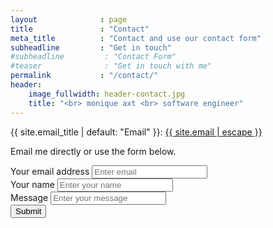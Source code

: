 ```yaml
---
layout              : page
title               : "Contact"
meta_title          : "Contact and use our contact form"
subheadline         : "Get in touch"
#subheadline         : "Contact Form"
#teaser              : "Get in touch with me"
permalink           : "/contact/"
header:
    image_fullwidth: header-contact.jpg
    title: "<br> monique axt <br> software engineer"
---
```

{{ site.email_title | default: "Email" }}: <a href="mailto:{{ site.email }}" target="_blank">{{ site.email | escape }}</a>

Email me directly or use the form below.

<form accept-charset="UTF-8" action="https://getform.io/f/aab5ebb1-09eb-4849-9b3e-3d39720ecf78" method="POST" enctype="multipart/form-data" target="_blank">
          <div class="form-group">
            <label for="inputEmail" required="required">Your email address</label>
            <input type="email" name="email" class="form-control" id="inputEmail" aria-describedby="emailHelp" placeholder="Enter email">
          </div>
          <div class="form-group">
            <label for="inputName">Your name</label>
            <input type="text" name="name" class="form-control" id="**exampleInputName**" placeholder="Enter your name" required="required">
          </div>
           <div class="form-group">
            <label for="inputMessage">Message</label>
            <input type="text" name="message" class="form-control" id="inputMessage" placeholder="Enter your message" required="required">
          </div>
          <button type="submit" class="btn btn-primary">Submit</button>
        </form>
